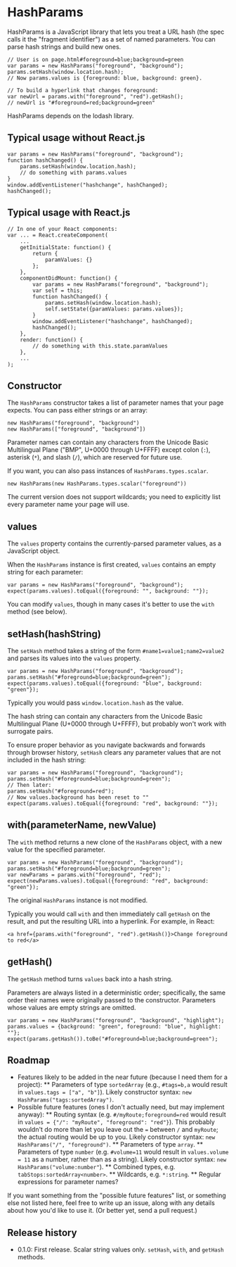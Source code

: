 # HashParams

HashParams is a JavaScript library that lets you treat a URL hash (the spec calls it the "fragment identifier") as a set of named parameters. You can parse hash strings and build new ones.

    // User is on page.html#foreground=blue;background=green
    var params = new HashParams("foreground", "background");
    params.setHash(window.location.hash);
    // Now params.values is {foreground: blue, background: green}.

    // To build a hyperlink that changes foreground:
    var newUrl = params.with("foreground", "red").getHash();
    // newUrl is "#foreground=red;background=green"

HashParams depends on the lodash library.

## Typical usage without React.js

    var params = new HashParams("foreground", "background");
    function hashChanged() {
        params.setHash(window.location.hash);
        // do something with params.values
    }
    window.addEventListener("hashchange", hashChanged);
    hashChanged();

## Typical usage with React.js

    // In one of your React components:
    var ... = React.createComponent(
        ...
        getInitialState: function() {
            return {
                paramValues: {}
            };
        },
        componentDidMount: function() {
            var params = new HashParams("foreground", "background");
            var self = this;
            function hashChanged() {
                params.setHash(window.location.hash);
                self.setState({paramValues: params.values});
            }
            window.addEventListener("hashchange", hashChanged);
            hashChanged();
        },
        render: function() {
            // do something with this.state.paramValues
        },
        ...
    );

## Constructor

The `HashParams` constructor takes a list of parameter names that your page expects. You can pass either strings or an array:

    new HashParams("foreground", "background")
    new HashParams(["foreground", "background"])

Parameter names can contain any characters from the Unicode Basic Multilingual Plane ("BMP", U+0000 through U+FFFF) except colon (`:`), asterisk (`*`), and slash (`/`), which are reserved for future use.

If you want, you can also pass instances of `HashParams.types.scalar`.

    new HashParams(new HashParams.types.scalar("foreground"))

The current version does not support wildcards; you need to explicitly list every parameter name your page will use.

## values

The `values` property contains the currently-parsed parameter values, as a JavaScript object.

When the `HashParams` instance is first created, `values` contains an empty string for each parameter:

    var params = new HashParams("foreground", "background");
    expect(params.values).toEqual({foreground: "", background: ""});

You can modify `values`, though in many cases it's better to use the `with` method (see below).

## setHash(hashString)

The `setHash` method takes a string of the form `#name1=value1;name2=value2` and parses its values into the `values` property.

    var params = new HashParams("foreground", "background");
    params.setHash("#foreground=blue;background=green");
    expect(params.values).toEqual({foreground: "blue", background: "green"});

Typically you would pass `window.location.hash` as the value.

The hash string can contain any characters from the Unicode Basic Multilingual Plane (U+0000 through U+FFFF), but probably won't work with surrogate pairs.

To ensure proper behavior as you navigate backwards and forwards through browser history, `setHash` clears any parameter values that are not included in the hash string:

    var params = new HashParams("foreground", "background");
    params.setHash("#foreground=blue;background=green");
    // Then later:
    params.setHash("#foreground=red");
    // Now values.background has been reset to ""
    expect(params.values).toEqual({foreground: "red", background: ""});

## with(parameterName, newValue)

The `with` method returns a new clone of the `HashParams` object, with a new value for the specified parameter.

    var params = new HashParams("foreground", "background");
    params.setHash("#foreground=blue;background=green");
    var newParams = params.with("foreground", "red");
    expect(newParams.values).toEqual({foreground: "red", background: "green"});

The original `HashParams` instance is not modified.

Typically you would call `with` and then immediately call `getHash` on the result, and put the resulting URL into a hyperlink. For example, in React:

    <a href={params.with("foreground", "red").getHash()}>Change foreground to red</a>

## getHash()

The `getHash` method turns `values` back into a hash string.

Parameters are always listed in a deterministic order; specifically, the same order their names were originally passed to the constructor. Parameters whose values are empty strings are omitted.

    var params = new HashParams("foreground", "background", "highlight");
    params.values = {background: "green", foreground: "blue", highlight: ""};
    expect(params.getHash()).toBe("#foreground=blue;background=green");

## Roadmap

* Features likely to be added in the near future (because I need them for a project):
** Parameters of type `sortedArray` (e.g., `#tags=b,a` would result in `values.tags = ["a", "b"]`). Likely constructor syntax: `new HashParams("tags:sortedArray")`.
* Possible future features (ones I don't actually need, but may implement anyway):
** Routing syntax (e.g. `#/myRoute;foreground=red` would result in `values = {"/": "myRoute", "foreground": "red"}`). This probably wouldn't do more than let you leave out the `=` between `/` and `myRoute`; the actual routing would be up to you. Likely constructor syntax: `new HashParams("/", "foreground")`.
** Parameters of type `array`.
** Parameters of type `number` (e.g. `#volume=11` would result in `values.volume = 11` as a number, rather than as a string). Likely constructor syntax: `new HashParams("volume:number"`).
** Combined types, e.g. `tabStops:sortedArray<number>`.
** Wildcards, e.g. `*:string`.
** Regular expressions for parameter names?

If you want something from the "possible future features" list, or something else not listed here, feel free to write up an issue, along with any details about how you'd like to use it. (Or better yet, send a pull request.)

## Release history

* 0.1.0: First release. Scalar string values only. `setHash`, `with`, and `getHash` methods.
